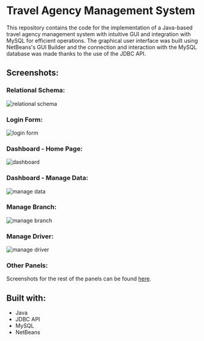 # Travel Agency Management System
This repository contains the code for the implementation of a Java-based travel agency management system with intuitive GUI and integration with MySQL for efficient operations. The graphical user interface was built using NetBeans's GUI Builder and the connection and interaction with the MySQL database was made thanks to the use of the JDBC API.

## Screenshots:
### Relational Schema:
![relational schema](https://github.com/akispapapanagiotou/travel-agency-management-system/assets/111454100/41f35744-bd24-4198-880d-b42b340441bb)
### Login Form:
![login form](https://github.com/akispapapanagiotou/travel-agency-management-system/assets/111454100/d2e17faa-6800-4e76-b6db-5f3aa36f7d8d)
### Dashboard - Home Page:
![dashboard](https://github.com/akispapapanagiotou/travel-agency-management-system/assets/111454100/d26e3da7-dc09-4713-a9c9-5bf638e46f5f)
### Dashboard - Manage Data:
![manage data](https://github.com/akispapapanagiotou/travel-agency-management-system/assets/111454100/2d4c88c7-5116-44c3-819d-1f10ba6500bb)
### Manage Branch:
![manage branch](https://github.com/akispapapanagiotou/travel-agency-management-system/assets/111454100/e7f9b115-baf4-4fa0-97bb-97cabd12f380)
### Manage Driver:
![manage driver](https://github.com/akispapapanagiotou/travel-agency-management-system/assets/111454100/f65acfa7-041c-4189-a908-161bc4b9552e)
### Other Panels:
Screenshots for the rest of the panels can be found <a href="https://github.com/akispapapanagiotou/travel-agency-management-system/tree/main/Screenshots/Manage%20Data%20Panels%20-%20Screenshots">here</a>.
## Built with:
- Java
- JDBC API
- MySQL
- NetBeans
